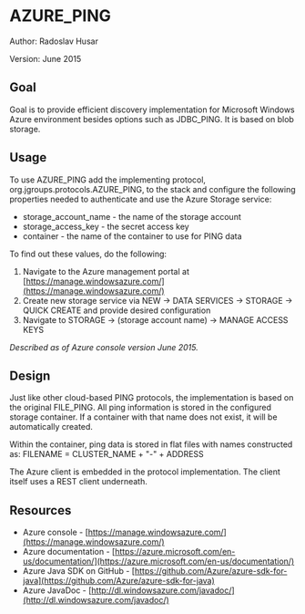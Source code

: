 AZURE_PING
==========

Author: Radoslav Husar

Version: June 2015

Goal
----

Goal is to provide efficient discovery implementation for Microsoft Windows Azure environment besides options such
as JDBC_PING. It is based on blob storage.


Usage
-----

To use AZURE_PING add the implementing protocol, org.jgroups.protocols.AZURE_PING, to the stack and configure the
following properties needed to authenticate and use the Azure Storage service:

 * storage_account_name - the name of the storage account
 * storage_access_key - the secret access key
 * container - the name of the container to use for PING data

 To find out these values, do the following:

 1. Navigate to the Azure management portal at [https://manage.windowsazure.com/](https://manage.windowsazure.com/)
 2. Create new storage service via NEW → DATA SERVICES → STORAGE → QUICK CREATE and provide desired configuration
 3. Navigate to STORAGE → (storage account name) → MANAGE ACCESS KEYS

 _Described as of Azure console version June 2015._


Design
------

Just like other cloud-based PING protocols, the implementation is based on the original FILE_PING. All ping information
is stored in the configured storage container. If a container with that name does not exist, it will be
automatically created.

Within the container, ping data is stored in flat files with names constructed as:
FILENAME = CLUSTER_NAME + "-" + ADDRESS

The Azure client is embedded in the protocol implementation. The client itself uses a REST client underneath.


Resources
---------

* Azure console - [https://manage.windowsazure.com/](https://manage.windowsazure.com/)
* Azure documentation - [https://azure.microsoft.com/en-us/documentation/](https://azure.microsoft.com/en-us/documentation/)
* Azure Java SDK on GitHub - [https://github.com/Azure/azure-sdk-for-java](https://github.com/Azure/azure-sdk-for-java)
* Azure JavaDoc - [http://dl.windowsazure.com/javadoc/](http://dl.windowsazure.com/javadoc/)

